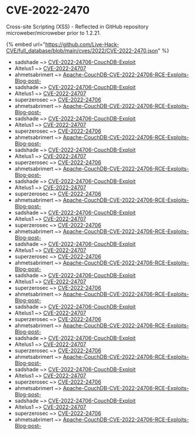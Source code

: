 # CVE-2022-2470

Cross-site Scripting (XSS) - Reflected in GitHub repository microweber/microweber prior to 1.2.21.

{% embed url="https://github.com/Live-Hack-CVE/full_database/blob/main/cves/2022/CVE-2022-2470.json" %}


* sadshade ~> [CVE-2022-24706-CouchDB-Exploit](https://www.alice-snow.ru/2022/database/cve-2022-2470/cve-2022-24706-couchdb-exploit-sadshade)
* Altelus1 ~> [CVE-2022-24707](https://www.alice-snow.ru/2022/database/cve-2022-2470/cve-2022-24707-altelus1)
* ahmetsabrimert ~> [Apache-CouchDB-CVE-2022-24706-RCE-Exploits-Blog-post-](https://www.alice-snow.ru/2022/database/cve-2022-2470/apache-couchdb-cve-2022-24706-rce-exploits-blog-post--ahmetsabrimert)
* sadshade ~> [CVE-2022-24706-CouchDB-Exploit](https://www.alice-snow.ru/2022/database/cve-2022-2470/cve-2022-24706-couchdb-exploit-sadshade)
* Altelus1 ~> [CVE-2022-24707](https://www.alice-snow.ru/2022/database/cve-2022-2470/cve-2022-24707-altelus1)
* superzerosec ~> [CVE-2022-24706](https://www.alice-snow.ru/2022/database/cve-2022-2470/cve-2022-24706-superzerosec)
* ahmetsabrimert ~> [Apache-CouchDB-CVE-2022-24706-RCE-Exploits-Blog-post-](https://www.alice-snow.ru/2022/database/cve-2022-2470/apache-couchdb-cve-2022-24706-rce-exploits-blog-post--ahmetsabrimert)
* sadshade ~> [CVE-2022-24706-CouchDB-Exploit](https://www.alice-snow.ru/2022/database/cve-2022-2470/cve-2022-24706-couchdb-exploit-sadshade)
* Altelus1 ~> [CVE-2022-24707](https://www.alice-snow.ru/2022/database/cve-2022-2470/cve-2022-24707-altelus1)
* superzerosec ~> [CVE-2022-24706](https://www.alice-snow.ru/2022/database/cve-2022-2470/cve-2022-24706-superzerosec)
* ahmetsabrimert ~> [Apache-CouchDB-CVE-2022-24706-RCE-Exploits-Blog-post-](https://www.alice-snow.ru/2022/database/cve-2022-2470/apache-couchdb-cve-2022-24706-rce-exploits-blog-post--ahmetsabrimert)
* sadshade ~> [CVE-2022-24706-CouchDB-Exploit](https://www.alice-snow.ru/2022/database/cve-2022-2470/cve-2022-24706-couchdb-exploit-sadshade)
* Altelus1 ~> [CVE-2022-24707](https://www.alice-snow.ru/2022/database/cve-2022-2470/cve-2022-24707-altelus1)
* superzerosec ~> [CVE-2022-24706](https://www.alice-snow.ru/2022/database/cve-2022-2470/cve-2022-24706-superzerosec)
* ahmetsabrimert ~> [Apache-CouchDB-CVE-2022-24706-RCE-Exploits-Blog-post-](https://www.alice-snow.ru/2022/database/cve-2022-2470/apache-couchdb-cve-2022-24706-rce-exploits-blog-post--ahmetsabrimert)
* sadshade ~> [CVE-2022-24706-CouchDB-Exploit](https://www.alice-snow.ru/2022/database/cve-2022-2470/cve-2022-24706-couchdb-exploit-sadshade)
* Altelus1 ~> [CVE-2022-24707](https://www.alice-snow.ru/2022/database/cve-2022-2470/cve-2022-24707-altelus1)
* superzerosec ~> [CVE-2022-24706](https://www.alice-snow.ru/2022/database/cve-2022-2470/cve-2022-24706-superzerosec)
* ahmetsabrimert ~> [Apache-CouchDB-CVE-2022-24706-RCE-Exploits-Blog-post-](https://www.alice-snow.ru/2022/database/cve-2022-2470/apache-couchdb-cve-2022-24706-rce-exploits-blog-post--ahmetsabrimert)
* sadshade ~> [CVE-2022-24706-CouchDB-Exploit](https://www.alice-snow.ru/2022/database/cve-2022-2470/cve-2022-24706-couchdb-exploit-sadshade)
* Altelus1 ~> [CVE-2022-24707](https://www.alice-snow.ru/2022/database/cve-2022-2470/cve-2022-24707-altelus1)
* superzerosec ~> [CVE-2022-24706](https://www.alice-snow.ru/2022/database/cve-2022-2470/cve-2022-24706-superzerosec)
* ahmetsabrimert ~> [Apache-CouchDB-CVE-2022-24706-RCE-Exploits-Blog-post-](https://www.alice-snow.ru/2022/database/cve-2022-2470/apache-couchdb-cve-2022-24706-rce-exploits-blog-post--ahmetsabrimert)
* sadshade ~> [CVE-2022-24706-CouchDB-Exploit](https://www.alice-snow.ru/2022/database/cve-2022-2470/cve-2022-24706-couchdb-exploit-sadshade)
* Altelus1 ~> [CVE-2022-24707](https://www.alice-snow.ru/2022/database/cve-2022-2470/cve-2022-24707-altelus1)
* superzerosec ~> [CVE-2022-24706](https://www.alice-snow.ru/2022/database/cve-2022-2470/cve-2022-24706-superzerosec)
* ahmetsabrimert ~> [Apache-CouchDB-CVE-2022-24706-RCE-Exploits-Blog-post-](https://www.alice-snow.ru/2022/database/cve-2022-2470/apache-couchdb-cve-2022-24706-rce-exploits-blog-post--ahmetsabrimert)
* sadshade ~> [CVE-2022-24706-CouchDB-Exploit](https://www.alice-snow.ru/2022/database/cve-2022-2470/cve-2022-24706-couchdb-exploit-sadshade)
* Altelus1 ~> [CVE-2022-24707](https://www.alice-snow.ru/2022/database/cve-2022-2470/cve-2022-24707-altelus1)
* superzerosec ~> [CVE-2022-24706](https://www.alice-snow.ru/2022/database/cve-2022-2470/cve-2022-24706-superzerosec)
* ahmetsabrimert ~> [Apache-CouchDB-CVE-2022-24706-RCE-Exploits-Blog-post-](https://www.alice-snow.ru/2022/database/cve-2022-2470/apache-couchdb-cve-2022-24706-rce-exploits-blog-post--ahmetsabrimert)
* sadshade ~> [CVE-2022-24706-CouchDB-Exploit](https://www.alice-snow.ru/2022/database/cve-2022-2470/cve-2022-24706-couchdb-exploit-sadshade)
* Altelus1 ~> [CVE-2022-24707](https://www.alice-snow.ru/2022/database/cve-2022-2470/cve-2022-24707-altelus1)
* superzerosec ~> [CVE-2022-24706](https://www.alice-snow.ru/2022/database/cve-2022-2470/cve-2022-24706-superzerosec)
* ahmetsabrimert ~> [Apache-CouchDB-CVE-2022-24706-RCE-Exploits-Blog-post-](https://www.alice-snow.ru/2022/database/cve-2022-2470/apache-couchdb-cve-2022-24706-rce-exploits-blog-post--ahmetsabrimert)
* sadshade ~> [CVE-2022-24706-CouchDB-Exploit](https://www.alice-snow.ru/2022/database/cve-2022-2470/cve-2022-24706-couchdb-exploit-sadshade)
* Altelus1 ~> [CVE-2022-24707](https://www.alice-snow.ru/2022/database/cve-2022-2470/cve-2022-24707-altelus1)
* superzerosec ~> [CVE-2022-24706](https://www.alice-snow.ru/2022/database/cve-2022-2470/cve-2022-24706-superzerosec)
* ahmetsabrimert ~> [Apache-CouchDB-CVE-2022-24706-RCE-Exploits-Blog-post-](https://www.alice-snow.ru/2022/database/cve-2022-2470/apache-couchdb-cve-2022-24706-rce-exploits-blog-post--ahmetsabrimert)
* sadshade ~> [CVE-2022-24706-CouchDB-Exploit](https://www.alice-snow.ru/2022/database/cve-2022-2470/cve-2022-24706-couchdb-exploit-sadshade)
* Altelus1 ~> [CVE-2022-24707](https://www.alice-snow.ru/2022/database/cve-2022-2470/cve-2022-24707-altelus1)
* superzerosec ~> [CVE-2022-24706](https://www.alice-snow.ru/2022/database/cve-2022-2470/cve-2022-24706-superzerosec)
* ahmetsabrimert ~> [Apache-CouchDB-CVE-2022-24706-RCE-Exploits-Blog-post-](https://www.alice-snow.ru/2022/database/cve-2022-2470/apache-couchdb-cve-2022-24706-rce-exploits-blog-post--ahmetsabrimert)
* sadshade ~> [CVE-2022-24706-CouchDB-Exploit](https://www.alice-snow.ru/2022/database/cve-2022-2470/cve-2022-24706-couchdb-exploit-sadshade)
* Altelus1 ~> [CVE-2022-24707](https://www.alice-snow.ru/2022/database/cve-2022-2470/cve-2022-24707-altelus1)
* superzerosec ~> [CVE-2022-24706](https://www.alice-snow.ru/2022/database/cve-2022-2470/cve-2022-24706-superzerosec)
* ahmetsabrimert ~> [Apache-CouchDB-CVE-2022-24706-RCE-Exploits-Blog-post-](https://www.alice-snow.ru/2022/database/cve-2022-2470/apache-couchdb-cve-2022-24706-rce-exploits-blog-post--ahmetsabrimert)